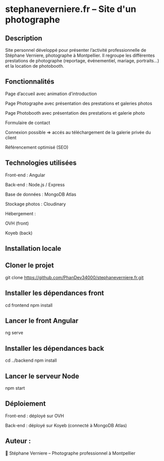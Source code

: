 # stephaneverniere.fr – Site d'un photographe

## Description

Site personnel développé pour présenter l’activité professionnelle de Stéphane Verniere, photographe à Montpellier.
Il regroupe les différentes prestations de photographe (reportage, événementiel, mariage, portraits...) et la location de photobooth.

## Fonctionnalités

Page d’accueil avec animation d’introduction

Page Photographe avec présentation des prestations et galeries photos

Page Photobooth avec présentation des prestations et galerie photo

Formulaire de contact

Connexion possible => accés au téléchargement de la galerie privée du client

Référencement optimisé (SEO)

## Technologies utilisées

Front-end : Angular

Back-end : Node.js / Express

Base de données : MongoDB Atlas

Stockage photos : Cloudinary

Hébergement :

OVH (front)

Koyeb (back)

## Installation locale
## Cloner le projet
git clone https://github.com/PhanDev34000/stephaneverniere.fr.git

## Installer les dépendances front
cd frontend
npm install

## Lancer le front Angular
ng serve

## Installer les dépendances back
cd ../backend
npm install

## Lancer le serveur Node
npm start

## Déploiement

Front-end : déployé sur OVH

Back-end : déployé sur Koyeb (connecté à MongoDB Atlas)

## Auteur : 

👤 Stéphane Verniere – Photographe professionnel à Montpellier
